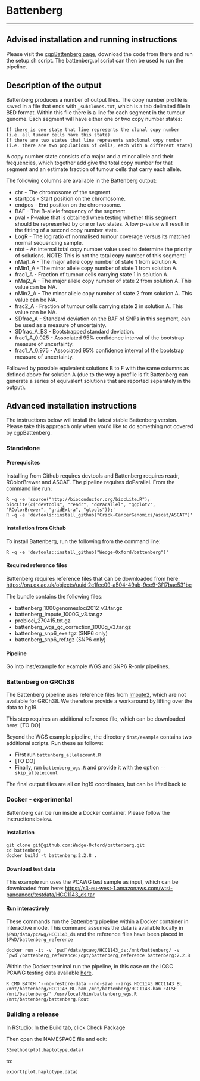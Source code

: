 # Battenberg
-----

## Advised installation and running instructions

Please visit the [cgpBattenberg page](https://github.com/cancerit/cgpBattenberg), download the code from there and run the setup.sh script. The battenberg.pl script can then be used to run the pipeline.

## Description of the output

Battenberg produces a number of output files. The copy number profile is saved in a file that ends with `_subclones.txt`, which is a tab delimited file in BED format. Within this file there is a line for each segment in the tumour genome.
Each segment will have either one or two copy number states:

    If there is one state that line represents the clonal copy number (i.e. all tumour cells have this state)
    If there are two states that line represents subclonal copy number (i.e. there are two populations of cells, each with a different state)

A copy number state consists of a major and a minor allele and their frequencies, which together add give the total copy number for that segment and an estimate fraction of tumour cells that carry each allele.

The following columns are available in the Battenberg output:

  * chr - The chromosome of the segment.
  * startpos - Start position on the chromosome.
  * endpos - End position on the chromosome.
  * BAF - The B-allele frequency of the segment.
  * pval - P-value that is obtained when testing whether this segment should be represented by one or two states. A low p-value will result in the fitting of a second copy number state.
  * LogR - The log ratio of normalised tumour coverage versus its matched normal sequencing sample.
  * ntot - An internal total copy number value used to determine the priority of solutions. NOTE: This is not the total copy number of this segment!
  * nMaj1_A - The major allele copy number of state 1 from solution A.
  * nMin1_A - The minor allele copy number of state 1 from solution A.
  * frac1_A - Fraction of tumour cells carrying state 1 in solution A.
  * nMaj2_A - The major allele copy number of state 2 from solution A. This value can be NA.
  * nMin2_A - The minor allele copy number of state 2 from solution A. This value can be NA.
  * frac2_A - Fraction of tumour cells carrying state 2 in solution A. This value can be NA.
  * SDfrac_A - Standard deviation on the BAF of SNPs in this segment, can be used as a measure of uncertainty.
  * SDfrac_A_BS - Bootstrapped standard deviation.
  * frac1_A_0.025 - Associated 95% confidence interval of the bootstrap measure of uncertainty.
  * frac1_A_0.975 - Associated 95% confidence interval of the bootstrap measure of uncertainty.

Followed by possible equivalent solutions B to F with the same columns as defined above for solution A (due to the way a profile is fit Battenberg can generate a series of equivalent solutions that are reported separately in the output).

## Advanced installation instructions

The instructions below will install the latest stable Battenberg version. Please take this approach only when you'd like to do something not covered by cgpBattenberg.

### Standalone

#### Prerequisites

Installing from Github requires devtools and Battenberg requires readr, RColorBrewer and ASCAT. The pipeline requires doParallel. From the command line run:

```
R -q -e 'source("http://bioconductor.org/biocLite.R"); biocLite(c("devtools", "readr", "doParallel", "ggplot2", "RColorBrewer", "gridExtra", "gtools"));'
R -q -e 'devtools::install_github("Crick-CancerGenomics/ascat/ASCAT")'
```

#### Installation from Github

To install Battenberg, run the following from the command line:

```
R -q -e 'devtools::install_github("Wedge-Oxford/battenberg")'
```

#### Required reference files

Battenberg requires reference files that can be downloaded from here: https://ora.ox.ac.uk/objects/uuid:2c1fec09-a504-49ab-9ce9-3f17bac531bc

The bundle contains the following files:

  * battenberg_1000genomesloci2012_v3.tar.gz
  * battenberg_impute_1000G_v3.tar.gz
  * probloci_270415.txt.gz
  * battenberg_wgs_gc_correction_1000g_v3.tar.gz
  * battenberg_snp6_exe.tgz (SNP6 only)
  * battenberg_snp6_ref.tgz (SNP6 only)
  
#### Pipeline

Go into inst/example for example WGS and SNP6 R-only pipelines.

### Battenberg on GRCh38

The Battenberg pipeline uses reference files from [Impute2](https://mathgen.stats.ox.ac.uk/impute/impute_v2.html), which are not available for GRCh38. We therefore provide a workaround by lifting over the data to hg19. 

This step requires an additional reference file, which can be downloaded here: [TO DO]

Beyond the WGS example pipeline, the directory ```inst/example``` contains two additional scripts. Run these as follows:

* First run ```battenberg_allelecount.R```
* [TO DO]
* Finally, run ```battenberg_wgs.R``` and provide it with the option ```--skip_allelecount```

The final output files are all on hg19 coordinates, but can be lifted back to 

### Docker - experimental

Battenberg can be run inside a Docker container. Please follow the instructions below.

#### Installation

```
git clone git@github.com:Wedge-Oxford/battenberg.git
cd battenberg
docker build -t battenberg:2.2.8 .
```

#### Download test data

This example run uses the PCAWG test sample as input, which can be downloaded from here: https://s3-eu-west-1.amazonaws.com/wtsi-pancancer/testdata/HCC1143_ds.tar

#### Run interactively

These commands run the Battenberg pipeline within a Docker container in interactive mode. This command assumes the data is available locally in `$PWD/data/pcawg/HCC1143_ds` and the reference files have been placed in `$PWD/battenberg_reference`

```
docker run -it -v `pwd`/data/pcawg/HCC1143_ds:/mnt/battenberg/ -v `pwd`/battenberg_reference:/opt/battenberg_reference battenberg:2.2.8
```

Within the Docker terminal run the pipeline, in this case on the ICGC PCAWG testing data available [here](https://s3-eu-west-1.amazonaws.com/wtsi-pancancer/testdata/HCC1143_ds.tar).

```
R CMD BATCH '--no-restore-data --no-save --args HCC1143 HCC1143_BL /mnt/battenberg/HCC1143_BL.bam /mnt/battenberg/HCC1143.bam FALSE /mnt/battenberg/' /usr/local/bin/battenberg_wgs.R /mnt/battenberg/battenberg.Rout
```
  
### Building a release

In RStudio: In the Build tab, click Check Package

Then open the NAMESPACE file and edit:

```
S3method(plot,haplotype.data)
```  

to:

```
export(plot.haplotype.data)
```
